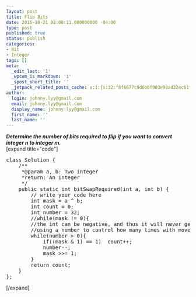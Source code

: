 ```yaml
---
layout: post
title: Flip Bits
date: 2015-10-21 02:08:11.000000000 -04:00
type: post
published: true
status: publish
categories:
- Bit
- Integer
tags: []
meta:
  _edit_last: '1'
  _wpcom_is_markdown: '1'
  _spost_short_title: ''
  _jetpack_related_posts_cache: a:1:{s:32:"8f6677c9d6b0f903e98ad32ec61f8deb";a:2:{s:7:"expires";i:1468408681;s:7:"payload";a:3:{i:0;a:1:{s:2:"id";i:182;}i:1;a:1:{s:2:"id";i:966;}i:2;a:1:{s:2:"id";i:194;}}}}
author:
  login: johnny.lyy@gmail.com
  email: johnny.lyy@gmail.com
  display_name: johnny.lyy@gmail.com
  first_name: ''
  last_name: ''
---
```

<p><strong><em>Determine the number of bits required to flip if you want to convert integer n to integer m.</em></strong><br />
[expand title="code"]</p>
<pre>
class Solution {
    /**
     *@param a, b: Two integer
     *return: An integer
     */
    public static int bitSwapRequired(int a, int b) {
        // write your code here
        int mask = a ^ b;
        int count = 0;
        int number = 32;
        //while(mask != 0){
        //the int can be negative, and thus it will never get to zero
        //using a number to control how many times with move right a bit.
        while(number > 0){
            if((mask & 1) == 1)  count++;
            number--;
            mask >>= 1;
        }
        return count;
    }
};
</pre>
<p>[/expand]</p>
